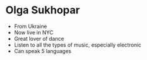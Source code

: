# Olga Sukhopar
* From Ukraine
* Now live in NYC
* Great lover of dance
* Listen to all the types of music, especially electronic
* Can speak 5 languages
